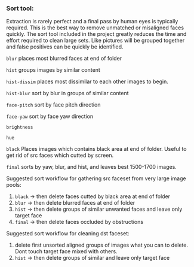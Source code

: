 ### **Sort tool**:

Extraction is rarely perfect and a final pass by human eyes is typically required. This is the best way to remove unmatched or misaligned faces quickly. The sort tool included in the project greatly reduces the time and effort required to clean large sets. Like pictures will be grouped together and false positives can be quickly be identified.

`blur` places most blurred faces at end of folder

`hist` groups images by similar content

`hist-dissim` places most dissimilar to each other images to begin.

`hist-blur` sort by blur in groups of similar content

`face-pitch` sort by face pitch direction

`face-yaw` sort by face yaw direction

`brightness` 

`hue`

`black` Places images which contains black area at end of folder. Useful to get rid of src faces which cutted by screen.

`final` sorts by yaw, blur, and hist, and leaves best 1500-1700 images.

Suggested sort workflow for gathering src faceset from very large image pools:

1) `black` -> then delete faces cutted by black area at end of folder
2) `blur` -> then delete blurred faces at end of folder
3) `hist` -> then delete groups of similar unwanted faces and leave only target face
4) `final` -> then delete faces occluded by obstructions

Suggested sort workflow for cleaning dst faceset:

1) delete first unsorted aligned groups of images what you can to delete. Dont touch target face mixed with others.
2) `hist` -> then delete groups of similar and leave only target face
